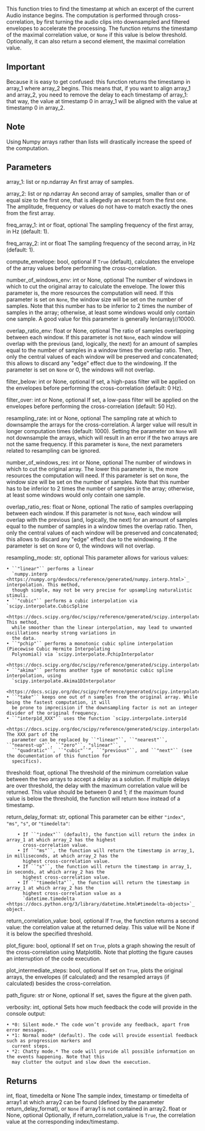 This function tries to find the timestamp at which an excerpt of the current Audio instance begins.
The computation is performed through cross-correlation, by first turning the audio clips into downsampled and
filtered envelopes to accelerate the processing. The function returns the timestamp of the maximal correlation
value, or `None` if this value is below threshold. Optionally, it can also return a second element, the maximal
correlation value.

Important
---------
Because it is easy to get confused: this function returns the timestamp in array_1 where array_2 begins. This means
that, if you want to align array_1 and array_2, you need to remove the delay to each timestamp of array_1: that way,
the value at timestamp 0 in array_1 will be aligned with the value at timestamp 0 in array_2.

Note
----
Using Numpy arrays rather than lists will drastically increase the speed of the computation.

Parameters
----------
array_1: list or np.ndarray
    An first array of samples.

array_2: list or np.ndarray
    An second array of samples, smaller than or of equal size to the first one, that is allegedly an excerpt
    from the first one. The amplitude, frequency or values do not have to match exactly the ones from the first
    array.

freq_array_1: int or float, optional
    The sampling frequency of the first array, in Hz (default: 1).

freq_array_2: int or float
    The sampling frequency of the second array, in Hz (default: 1).

compute_envelope: bool, optional
    If `True` (default), calculates the envelope of the array values before performing the cross-correlation.

number_of_windows_env: int or None, optional
    The number of windows in which to cut the original array to calculate the envelope. The lower this parameter is,
    the more resources the computation will need. If this parameter is set on `None`, the window size will be set on
    the number of samples. Note that this number has to be inferior to 2 times the number of samples in the array;
    otherwise, at least some windows would only contain one sample.
    A good value for this parameter is generally len(array)//10000.

overlap_ratio_env: float or None, optional
    The ratio of samples overlapping between each window. If this parameter is not `None`, each window will
    overlap with the previous (and, logically, the next) for an amount of samples equal to the number of samples in
    a window times the overlap ratio. Then, only the central values of each window will be preserved and
    concatenated; this allows to discard any "edge" effect due to the windowing. If the parameter is set on `None`
    or 0, the windows will not overlap.

filter_below: int or None, optional
    If set, a high-pass filter will be applied on the envelopes before performing the cross-correlation (default:
    0 Hz).

filter_over: int or None, optional
    If set, a low-pass filter will be applied on the envelopes before performing the cross-correlation (default:
    50 Hz).

resampling_rate: int or None, optional
    The sampling rate at which to downsample the arrays for the cross-correlation. A larger value will result in
    longer computation times (default: 1000). Setting the parameter on `None` will not downsample the arrays,
    which will result in an error if the two arrays are not the same frequency. If this parameter is `None`, the
    next parameters related to resampling can be ignored.

number_of_windows_res: int or None, optional
    The number of windows in which to cut the original array. The lower this parameter is, the more
    resources the computation will need. If this parameter is set on `None`, the window size will be set on
    the number of samples. Note that this number has to be inferior to 2 times the number of samples in the array;
    otherwise, at least some windows would only contain one sample.

overlap_ratio_res: float or None, optional
    The ratio of samples overlapping between each window. If this parameter is not `None`, each window will
    overlap with the previous (and, logically, the next) for an amount of samples equal to the number of samples in
    a window times the overlap ratio. Then, only the central values of each window will be preserved and
    concatenated; this allows to discard any "edge" effect due to the windowing. If the parameter is set on `None`
    or 0, the windows will not overlap.

resampling_mode: str, optional
    This parameter allows for various values:

    • ``"linear"`` performs a linear
      `numpy.interp <https://numpy.org/devdocs/reference/generated/numpy.interp.html>`_ interpolation. This method,
      though simple, may not be very precise for upsampling naturalistic stimuli.
    • ``"cubic"`` performs a cubic interpolation via `scipy.interpolate.CubicSpline
      <https://docs.scipy.org/doc/scipy/reference/generated/scipy.interpolate.CubicSpline.html>`_. This method,
      while smoother than the linear interpolation, may lead to unwanted oscillations nearby strong variations in
      the data.
    • ``"pchip"`` performs a monotonic cubic spline interpolation (Piecewise Cubic Hermite Interpolating
      Polynomial) via `scipy.interpolate.PchipInterpolator
      <https://docs.scipy.org/doc/scipy/reference/generated/scipy.interpolate.PchipInterpolator.html>`_.
    • ``"akima"`` performs another type of monotonic cubic spline interpolation, using
      `scipy.interpolate.Akima1DInterpolator
      <https://docs.scipy.org/doc/scipy/reference/generated/scipy.interpolate.Akima1DInterpolator.html>`_.
    • ``"take"`` keeps one out of n samples from the original array. While being the fastest computation, it will
      be prone to imprecision if the downsampling factor is not an integer divider of the original frequency.
    • ``"interp1d_XXX"`` uses the function `scipy.interpolate.interp1d
      <https://docs.scipy.org/doc/scipy/reference/generated/scipy.interpolate.interp1d.html>`. The XXX part of the
      parameter can be replaced by ``"linear"``, ``"nearest"``, ``"nearest-up"``, ``"zero"``, "slinear"``,
      ``"quadratic"``, ``"cubic"``”, ``"previous"``, and ``"next"`` (see the documentation of this function for
      specifics).

threshold: float, optional
    The threshold of the minimum correlation value between the two arrays to accept a delay as a solution. If
    multiple delays are over threshold, the delay with the maximum correlation value will be returned. This value
    should be between 0 and 1; if the maximum found value is below the threshold, the function will return `None`
    instead of a timestamp.

return_delay_format: str, optional
    This parameter can be either ``"index"``, ``"ms"``, ``"s"``, or ``"timedelta"``:

        • If ``"index"`` (default), the function will return the index in array_1 at which array_2 has the highest
          cross-correlation value.
        • If ``"ms"``, the function will return the timestamp in array_1, in milliseconds, at which array_2 has the
          highest cross-correlation value.
        • If ``"s"``, the function will return the timestamp in array_1, in seconds, at which array_2 has the
          highest cross-correlation value.
        • If ``"timedelta"``, the function will return the timestamp in array_1 at which array_2 has the
          highest cross-correlation value as a
          `datetime.timedelta <https://docs.python.org/3/library/datetime.html#timedelta-objects>`_ object.

return_correlation_value: bool, optional
    If `True`, the function returns a second value: the correlation value at the returned delay. This value will
    be None if it is below the specified threshold.

plot_figure: bool, optional
    If set on `True`, plots a graph showing the result of the cross-correlation using Matplotlib. Note that plotting
    the figure causes an interruption of the code execution.

plot_intermediate_steps: bool, optional
    If set on `True`, plots the original arrays, the envelopes (if calculated) and the resampled arrays (if
    calculated) besides the cross-correlation.

path_figure: str or None, optional
    If set, saves the figure at the given path.

verbosity: int, optional
    Sets how much feedback the code will provide in the console output:

    • *0: Silent mode.* The code won’t provide any feedback, apart from error messages.
    • *1: Normal mode* (default). The code will provide essential feedback such as progression markers and
      current steps.
    • *2: Chatty mode.* The code will provide all possible information on the events happening. Note that this
      may clutter the output and slow down the execution.

Returns
-------
int, float, timedelta or None
    The sample index, timestamp or timedelta of array1 at which array2 can be found (defined by the parameter
    return_delay_format), or `None` if array1 is not contained in array2.
float or None, optional
    Optionally, if return_correlation_value is `True`, the correlation value at the corresponding index/timestamp.
